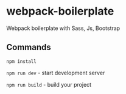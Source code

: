 # webpack-boilerplate

Webpack boilerplate with Sass, Js, Bootstrap

## Commands

`npm install`

`npm run dev` - start development server

`npm run build` - build your project
